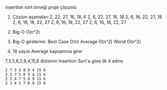 insertion sort örneği proje çözümü 
1) Çözüm aşamaları
    2, 22, 27, 16, 18, 6
    2, 6, 22, 27, 16, 18
    2, 6, 16, 22, 27, 18
    2, 6, 16, 18, 22, 27
    2, 6, 16, 18, 22, 27
    2, 6, 16, 18, 22, 27

2) Big-O O(n^2)

3) Big-O gösterimi: Best Case O(n) Average O(n^2) Worst O(n^2)

4) 18 sayısı Average kapsamına girer

7,3,5,8,2,9,4,15,6 dizisinin Insertion Sort'a göre ilk 4 adımı

    2 7 3 5 8 9 4 15 6
    2 3 7 5 8 9 4 15 6
    2 3 4 7 5 8 9 15 6
    2 3 4 5 7 8 9 15 6